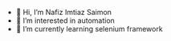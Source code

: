 - 👋 Hi, I’m Nafiz Imtiaz Saimon
- 👀 I’m interested in automation
- 🌱 I’m currently learning selenium framework

<!---
ni-saimon/ni-saimon is a ✨ special ✨ repository because its `README.md` (this file) appears on your GitHub profile.
You can click the Preview link to take a look at your changes.
--->
